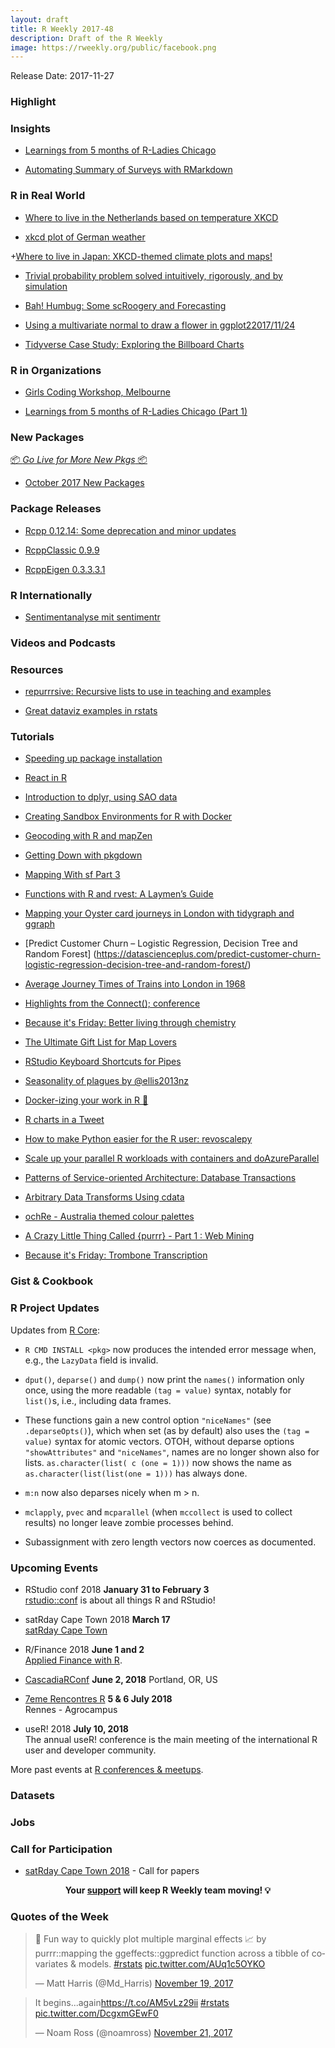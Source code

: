 ```yaml
---
layout: draft
title: R Weekly 2017-48
description: Draft of the R Weekly
image: https://rweekly.org/public/facebook.png
---
```


Release Date: 2017-11-27

###  Highlight




### Insights

+ [Learnings from 5 months of R-Ladies Chicago](https://angela-li.github.io/2017/11/20/learnings-from-5-months-of-r-ladies-chicago/)

+ [Automating Summary of Surveys with RMarkdown](https://github.com/rdrr1990/datascience101/blob/master/automating/mohanty_automation_guide.md)

### R in Real World

+ [Where to live in the Netherlands based on temperature XKCD](http://rmhogervorst.nl/cleancode/blog/2017/11/20/xkcd-the-netherlands-weather.html)

+ [xkcd plot of German weather](https://franziloew.github.io/xkcd_weather_cities_de/weatherdata.html)

+[Where to live in Japan: XKCD-themed climate plots and maps!](https://ryo-n7.github.io/2017-11-22-japan-xkcd-weather-index/)

+ [Trivial probability problem solved intuitively, rigorously, and by simulation](https://eric.netlify.com/2017/11/21/probability/)

+ [Bah! Humbug: Some scRoogery and Forecasting](https://noamross.github.io/data-driven-scroogery/)

+ [Using a multivariate normal to draw a flower in ggplot22017/11/24](https://eric.netlify.com/2017/11/24/using-a-multivariate-normal-to-draw-a-flower-in-ggplot2/)

+ [Tidyverse Case Study: Exploring the Billboard Charts](http://www.njtierney.com/post/2017/11/07/tidyverse-billboard/)

###  R in Organizations

+ [Girls Coding Workshop, Melbourne](http://forwards.github.io/blog/2017/11/20/girls-coding-workshop-melbourne/)

+ [Learnings from 5 months of R-Ladies Chicago (Part 1)](http://blog.revolutionanalytics.com/2017/11/r-ladies-chicago-part-1.html)

###  New Packages

<p class="added-hostname"><a href="https://rweekly.org/live" target="_blank" class="externalLink">📦 <i>Go Live for More New Pkgs</i> 📦</a></p>

+ [October 2017 New Packages](https://rviews.rstudio.com/2017/11/22/october-2017-new-packages/)



### Package Releases

+ [Rcpp 0.12.14: Some deprecation and minor updates](http://dirk.eddelbuettel.com/blog/2017/11/24#rcpp_0.12.14)

+ [RcppClassic 0.9.9](http://dirk.eddelbuettel.com/blog/2017/11/19#rcppclassic_0.9.9)

+ [RcppEigen 0.3.3.3.1](http://dirk.eddelbuettel.com/blog/2017/11/19#rcppeigen_0.3.3.3.1)

###  R Internationally

+ [Sentimentanalyse mit sentimentr](https://franziloew.github.io/politsentiment/sentimentR.html)

###  Videos and Podcasts




###  Resources

+ [repurrrsive: Recursive lists to use in teaching and examples](https://github.com/jennybc/repurrrsive)

+ [Great dataviz examples in rstats](https://data-se.netlify.com/2017/11/20/great-dataviz-examples-in-rstats/)

###  Tutorials

+ [Speeding up package installation](http://blog.jumpingrivers.com/posts/2017/speed_package_installation/)

+ [React in R](http://www.jsinr.me/2017/11/19/react-in-r/)

+ [Introduction to dplyr, using SAO data](http://nrjones8.me/dplyr-intro-sao-data.html)

+ [Creating Sandbox Environments for R with Docker](https://medium.com/@peterjgensler/creating-sandbox-environments-for-r-with-docker-def54e3491a3)

+ [Geocoding with R and mapZen](http://jvera.rbind.io/post/2017/11/21/geocoding-with-r-and-mapzen/)

+ [Getting Down with pkgdown](http://enpiar.com/2017/11/21/getting-down-with-pkgdown/)

+ [Mapping With sf Part 3](https://ryanpeek.github.io/2017-11-21-mapping-with-sf-part-3/)

+ [Functions with R and rvest: A Laymen’s Guide](https://medium.com/@peterjgensler/functions-with-r-and-rvest-a-laymens-guide-acda42325a77)

+ [Mapping your Oyster card journeys in London with tidygraph and ggraph](https://lookatthhedata.netlify.com/2017-11-12-mapping-your-oyster-card-journeys-in-london-with-tidygraph-and-ggraph/)

+ [Predict Customer Churn – Logistic Regression, Decision Tree and Random Forest] (https://datascienceplus.com/predict-customer-churn-logistic-regression-decision-tree-and-random-forest/)

+ [Average Journey Times of Trains into London in 1968](http://spatial.ly/2017/11/average-journey-times-of-trains-into-london-in-1968/)

+ [Highlights from the Connect(); conference](http://blog.revolutionanalytics.com/2017/11/connect-highlights.html)

+ [Because it's Friday: Better living through chemistry](http://blog.revolutionanalytics.com/2017/11/because-its-friday-chemical-reactions.html)

+ [The Ultimate Gift List for Map Lovers](http://spatial.ly/2017/11/the-ultimate-gift-list-for-map-lovers/)

+ [RStudio Keyboard Shortcuts for Pipes](http://www.win-vector.com/blog/2017/11/rstudio-keyboard-shortcuts-for-pipes/)

+ [Seasonality of plagues by @ellis2013nz](http://ellisp.github.io/blog/2017/11/19/plague-seasonality)

+ [Docker-izing your work in R 🐳](https://maraaverick.rbind.io/2017/11/docker-izing-your-work-in-r/)

+ [R charts in a Tweet](http://blog.revolutionanalytics.com/2017/11/charts-in-280-chars.html)

+ [How to make Python easier for the R user: revoscalepy](http://blog.revolutionanalytics.com/2017/11/revoscalepy.html)

+ [Scale up your parallel R workloads with containers and doAzureParallel](http://blog.revolutionanalytics.com/2017/11/doazureparallel-containers.html)

+ [Patterns of Service-oriented Architecture: Database Transactions](http://multithreaded.stitchfix.com/blog/2017/11/22/patterns-of-soa-database-transactions/)

+ [Arbitrary Data Transforms Using cdata](http://www.win-vector.com/blog/2017/11/arbitrary-data-transforms-using-cdata/)

+ [ochRe - Australia themed colour palettes](https://ropensci.org/blog/2017/11/21/ochre/)

+ [A Crazy Little Thing Called {purrr} - Part 1 : Web Mining](http://colinfay.me/purrr-web-mining/)

+ [Because it's Friday: Trombone Transcription](http://blog.revolutionanalytics.com/2017/11/because-its-friday-trombone.html)


### Gist & Cookbook


<!--<div class="post-more-begin"></div><div class="post-more-end"></div>-->


###  R Project Updates

Updates from [R Core](http://developer.r-project.org/blosxom.cgi/R-devel/NEWS):

+ `R CMD INSTALL <pkg>` now produces the intended error message when, e.g., the `LazyData` field is invalid.

+ `dput()`, `deparse()` and `dump()` now print the `names()` information only once, using the more readable `(tag = value)` syntax, notably for `list()`s, i.e., including data frames.

+ These functions gain a new control option `"niceNames"` (see `.deparseOpts()`), which when set (as by default) also uses the `(tag = value)` syntax for atomic vectors. OTOH, without deparse options `"showAttributes"` and `"niceNames"`, names are no longer shown also for lists. `as.character(list( c (one = 1)))` now shows the name as `as.character(list(list(one = 1)))` has always done.

+ `m:n` now also deparses nicely when m > n.

+ `mclapply`, `pvec` and `mcparallel` (when `mccollect` is used to collect results) no longer leave zombie processes behind.

+ Subassignment with zero length vectors now coerces as documented.


###  Upcoming Events

+ RStudio conf 2018 **January 31 to February 3** <br />
[rstudio::conf](https://www.rstudio.com/conference/) is about all things R and RStudio!

+ satRday Cape Town 2018 **March 17** <br />
[satRday Cape Town](http://capetown2018.satrdays.org/)

+ R/Finance 2018 **June 1 and 2** <br />
[Applied Finance with R](http://www.rinfinance.com).

+ [CascadiaRConf](https://cascadiarconf.com/) **June 2, 2018**
Portland, OR, US

+ [7eme Rencontres R](https://r2018-rennes.sciencesconf.org/)  **5 & 6 July 2018** <br />
Rennes - Agrocampus

+ useR! 2018 **July 10, 2018** <br />
The annual useR! conference is the main meeting of the international R user and developer community.

More past events at [R conferences & meetups](https://conf.rweekly.org).

### Datasets



### Jobs



###  Call for Participation

+ [satRday Cape Town 2018](http://capetown2018.satrdays.org/#callforpapers) - Call for papers

<p class="hide-support added-hostname support-rweekly" style="text-align: center;font-weight: bold;">Your <a class="non-visited externalLink" href="https://www.patreon.com/rweekly" onclick="pas(this)">support</a> will keep R Weekly team moving! 💡</p>

###  Quotes of the Week

<blockquote class="twitter-tweet" data-lang="en"><p lang="en" dir="ltr">🎉 Fun way to quickly plot multiple marginal effects 📈 by purrr::mapping the ggeffects::ggpredict function across a tibble of covariates &amp; models. <a href="https://twitter.com/hashtag/rstats?src=hash&amp;ref_src=twsrc%5Etfw">#rstats</a> <a href="https://t.co/AUq1c5OYKO">pic.twitter.com/AUq1c5OYKO</a></p>&mdash; Matt Harris (@Md_Harris) <a href="https://twitter.com/Md_Harris/status/932395985107595264?ref_src=twsrc%5Etfw">November 19, 2017</a></blockquote>

<blockquote class="twitter-tweet" data-lang="en"><p lang="en" dir="ltr">It begins...again<a href="https://t.co/AM5vLz29ii">https://t.co/AM5vLz29ii</a> <a href="https://twitter.com/hashtag/rstats?src=hash&amp;ref_src=twsrc%5Etfw">#rstats</a> <a href="https://t.co/DcgxmGEwF0">pic.twitter.com/DcgxmGEwF0</a></p>&mdash; Noam Ross (@noamross) <a href="https://twitter.com/noamross/status/932788092439814145?ref_src=twsrc%5Etfw">November 21, 2017</a></blockquote>

